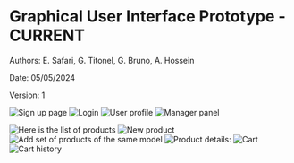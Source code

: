 # Graphical User Interface Prototype - CURRENT

Authors: E. Safari, G. Titonel, G. Bruno, A. Hossein

Date: 05/05/2024

Version: 1

![Sign up page](GUI_IMAGE/V1/user_register_V1.png)
![Login](GUI_IMAGE/V1/user_login.png)
![User profile](GUI_IMAGE/V1/user_profile_V1.png)
![Manager panel](GUI_IMAGE/V1/manager_panel.png)

![Here is the list of products](GUI_IMAGE/V1/products_list.png)
![New product](GUI_IMAGE/V1/new_product.png)
![Add set of products of the same model](GUI_IMAGE/V1/new_product_by_model.png)
![Product details:](GUI_IMAGE/V1/product_details_V1.png)
![Cart](GUI_IMAGE/V1/shoppingcart_V1.png)
![Cart history](GUI_IMAGE/V1/purchase_history.png)
